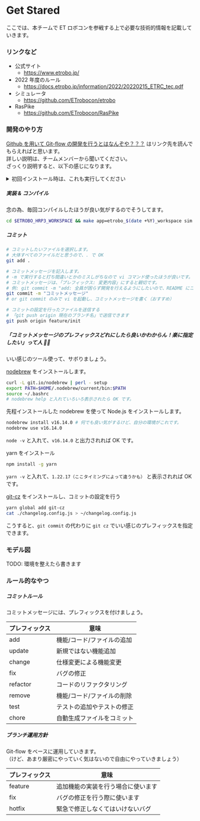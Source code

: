 # Get Stared
ここでは、本チームで ET ロボコンを参戦する上で必要な技術的情報を記載していきます。  

### リンクなど
- 公式サイト
    - https://www.etrobo.jp/
- 2022 年度のルール
    - https://docs.etrobo.jp/information/2022/20220215_ETRC_tec.pdf
- シミュレータ
  - https://github.com/ETrobocon/etrobo
- RasPike
  - https://github.com/ETrobocon/RasPike

### 開発のやり方
[Github を用いて Git-flow の開発を行うとはなんぞや？？？](https://qiita.com/KosukeSone/items/514dd24828b485c69a05) はリンク先を読んでもらえればと思います。  
詳しい説明は、チームメンバーから聞いてください。  
ざっくり説明すると、以下の感じになります。

<details>
<summary>初回インストール時は、これも実行してください</summary>

##### 参加年度のリポジトリ（`etrobo_20XX_workspace`）を `$ETROBO_HRP3_WORKSPACE` にクローンする
以下を実行します。  
```shell
cd $ETROBO_HRP3_WORKSPACE && echo git clone git@github.com:irc-tohoku-etrobo/etrobo_$(date +%Y)_workspace.git && cd etrobo_$(date +%Y)_workspace
```

##### ブランチを分ける
`プレフィックス/実装したいことがわかるブランチ名` でブランチを分けましょう。  
```bash
# 例: git checkout -b プレフィックス/実装したいことがわかるブランチ名
git checkout -b feature/init
```
</details>


##### 実装 & コンパイル
念の為、毎回コンパイルしたほうが良い気がするのでそうしてます。
```bash
cd $ETROBO_HRP3_WORKSPACE && make app=etrobo_$(date +%Y)_workspace sim up
```

##### コミット
```bash
# コミットしたいファイルを選択します。
# 大体すべてのファイルだと思うので、. で OK
git add .

# コミットメッセージを記入します。
# -m で実行すると打ち間違いとかのミスしがちなので vi コマンド使ったほうが良いです。
# コミットメッセージは、「プレフィックス: 変更内容」にすると親切です。
# 例: git commit -m "add: 全員が困らず開発を行えるようにしたいので、README にコミット方法を詳細に説明"
git commit -m "コミットメッセージ"
# or git commit のみで vi を起動し、コミットメッセージを書く（おすすめ）

# コミットの設定を行ったファイルを送信する
# 「git push origin 現在のブランチ名」で送信できます
git push origin feature/init
```

##### 「コミットメッセージのプレフィックスどれにしたら良いかわからん！楽に指定したい」って人 🙋‍♂
いい感じのツール使って、サボりましょう。  
  
[nodebrew](https://github.com/hokaccha/nodebrew) をインストールします。
```bash
curl -L git.io/nodebrew | perl - setup
export PATH=$HOME/.nodebrew/current/bin:$PATH
source ~/.bashrc
# nodebrew help と入れていろいろ表示されたら OK です。
```

先程インストールした nodebrew を使って Node.js をインストールします。
```bash
nodebrew install v16.14.0 # 何でも良い気がするけど、自分の環境がこれです。
nodebrew use v16.14.0
```
`node -v` と入れて、`v16.14.0` と出力されれば OK です。  
  
yarn をインストール
```bash
npm install -g yarn
```
`yarn -v` と入れて、`1.22.17（ここタイミングによって違うかも）` と表示されれば OK です。    
  
[git-cz](https://github.com/streamich/git-cz) をインストールし、コミットの設定を行う
```bash
yarn global add git-cz
cat ./changelog.config.js > ~/changelog.config.js
```

こうすると、`git commit` の代わりに `git cz` でいい感じのプレフィックスを指定できます。

### モデル図
TODO: 環境を整えたら書きます

### ルール的なやつ
##### コミットルール
コミットメッセージには、プレフィックスを付けましょう。

| プレフィックス  | 意味             |
|----------|----------------|
| add      | 機能/コード/ファイルの追加 |
| update   | 新規ではない機能追加     |
| change   | 仕様変更による機能変更    |
| fix      | バグの修正          |
| refactor | コードのリファクタリング   |
| remove   | 機能/コード/ファイルの削除 |
| test     | テストの追加やテストの修正  |
| chore    | 自動生成ファイルをコミット  |

##### ブランチ運用方針
Git-flow をベースに運用していきます。  
（けど、あまり厳密にやっていく気はないので自由にやっていきましょう）  

| プレフィックス | 意味                |
|---------|-------------------|
| feature | 追加機能の実装を行う場合に使います |
| fix     | バグの修正を行う際に使います    |
| hotfix  | 緊急で修正しなくてはいけないバグ  |
